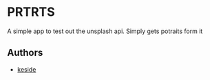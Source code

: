 
# PRTRTS

A simple app to test out the unsplash api. Simply gets potraits form it

## Authors

- [keside](https://www.github.com/kcde)

  